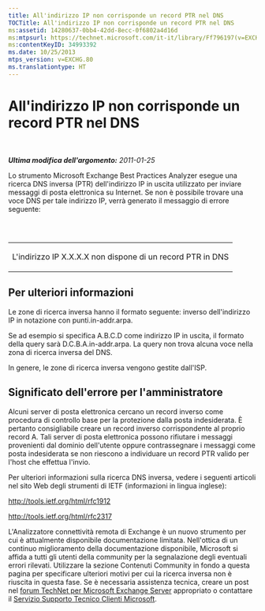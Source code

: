 ```yaml
---
title: All'indirizzo IP non corrisponde un record PTR nel DNS
TOCTitle: All'indirizzo IP non corrisponde un record PTR nel DNS
ms:assetid: 14280637-0bb4-42dd-8ecc-0f6802a4d16d
ms:mtpsurl: https://technet.microsoft.com/it-it/library/Ff796197(v=EXCHG.80)
ms:contentKeyID: 34993392
ms.date: 10/25/2013
mtps_version: v=EXCHG.80
ms.translationtype: HT
---
```


# All'indirizzo IP non corrisponde un record PTR nel DNS

 

***Ultima modifica dell'argomento:** 2011-01-25*

Lo strumento Microsoft Exchange Best Practices Analyzer esegue una ricerca DNS inversa (PTR) dell'indirizzo IP in uscita utilizzato per inviare messaggi di posta elettronica su Internet. Se non è possibile trovare una voce DNS per tale indirizzo IP, verrà generato il messaggio di errore seguente:

###  

<table>
<colgroup>
<col style="width: 100%" />
</colgroup>
<tbody>
<tr class="odd">
<td><p>L'indirizzo IP X.X.X.X non dispone di un record PTR in DNS</p></td>
</tr>
</tbody>
</table>

## Per ulteriori informazioni

Le zone di ricerca inversa hanno il formato seguente: inverso dell'indirizzo IP in notazione con punti.in-addr.arpa.

Se ad esempio si specifica A.B.C.D come indirizzo IP in uscita, il formato della query sarà D.C.B.A.in-addr.arpa. La query non trova alcuna voce nella zona di ricerca inversa del DNS.

In genere, le zone di ricerca inversa vengono gestite dall'ISP.

## Significato dell'errore per l'amministratore

Alcuni server di posta elettronica cercano un record inverso come procedura di controllo base per la protezione dalla posta indesiderata. È pertanto consigliabile creare un record inverso corrispondente al proprio record A. Tali server di posta elettronica possono rifiutare i messaggi provenienti dal dominio dell'utente oppure contrassegnare i messaggi come posta indesiderata se non riescono a individuare un record PTR valido per l'host che effettua l'invio.

Per ulteriori informazioni sulla ricerca DNS inversa, vedere i seguenti articoli nel sito Web degli strumenti di IETF (informazioni in lingua inglese):

<http://tools.ietf.org/html/rfc1912>

<http://tools.ietf.org/html/rfc2317>

L'Analizzatore connettività remota di Exchange è un nuovo strumento per cui è attualmente disponibile documentazione limitata. Nell'ottica di un continuo miglioramento della documentazione disponibile, Microsoft si affida a tutti gli utenti della community per la segnalazione degli eventuali errori rilevati. Utilizzare la sezione Contenuti Community in fondo a questa pagina per specificare ulteriori motivi per cui la ricerca inversa non è riuscita in questa fase. Se è necessaria assistenza tecnica, creare un post nel [forum TechNet per Microsoft Exchange Server](http://go.microsoft.com/fwlink/?linkid=73420) appropriato o contattare il [Servizio Supporto Tecnico Clienti Microsoft](http://go.microsoft.com/fwlink/?linkid=8158).

